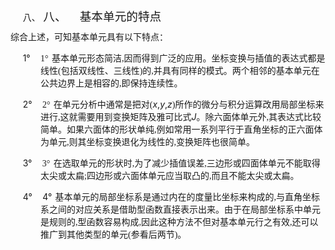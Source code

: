 <div class=Section1>
<p class=MsoNormal style='margin-left:36.0pt;text-indent:-21.25pt'><span
lang=EN-US>八、<span style='font:7.0pt "Times New Roman"'>&nbsp; </span></span><span
lang=ZH-CN style='font-size:14.0pt;font-family:宋体_GB2312'>八、</span><span
lang=EN-US style='font-size:7.0pt'>&nbsp;&nbsp;&nbsp;&nbsp;&nbsp;&nbsp;&nbsp; </span><span
lang=ZH-CN style='font-size:14.0pt;font-family:宋体_GB2312'>基本单元的特点</span></p>
<p class=MsoNormal style='line-height:12.0pt'><span lang=ZH-CN
style='font-family:宋体_GB2312'>综合上述，可知基本单元具有以下特点：</span></p>
<p class=MsoNormal style='margin-left:36.0pt;text-indent:-21.25pt'><span
lang=EN-US>1°<span style='font:7.0pt "Times New Roman"'>&nbsp;&nbsp;&nbsp;&nbsp;&nbsp;&nbsp;
</span></span><span lang=EN-US style='font-family:宋体_GB2312'>1</span><span
lang=ZH-CN style='font-family:宋体_GB2312'>°</span><span lang=EN-US
style='font-size:7.0pt'>&nbsp; </span><span lang=ZH-CN style='font-family:宋体_GB2312'>基本单元形态简洁</span><span
lang=EN-US style='font-family:宋体_GB2312'>,</span><span lang=ZH-CN
style='font-family:宋体_GB2312'>因而得到广泛的应用。坐标变换与插值的表达式都是线性</span><span lang=EN-US
style='font-family:宋体_GB2312'>(</span><span lang=ZH-CN style='font-family:宋体_GB2312'>包括双线性、三线性</span><span
lang=EN-US style='font-family:宋体_GB2312'>)</span><span lang=ZH-CN
style='font-family:宋体_GB2312'>的</span><span lang=EN-US style='font-family:宋体_GB2312'>,</span><span
lang=ZH-CN style='font-family:宋体_GB2312'>并具有同样的模式。两个相邻的基本单元在公共边界上是相容的</span><span
lang=EN-US style='font-family:宋体_GB2312'>,</span><span lang=ZH-CN
style='font-family:宋体_GB2312'>即保持连续性。</span></p>
<p class=MsoNormal style='margin-left:36.0pt;text-indent:-21.25pt'><span
lang=EN-US>2°<span style='font:7.0pt "Times New Roman"'>&nbsp;&nbsp;&nbsp;&nbsp;&nbsp;&nbsp;
</span></span><span lang=EN-US style='font-family:宋体_GB2312'>2</span><span
lang=ZH-CN style='font-family:宋体_GB2312'>°</span><span lang=EN-US
style='font-size:7.0pt'>&nbsp; </span><span lang=ZH-CN style='font-family:宋体_GB2312'>在单元分析中通常是把对</span><span
lang=EN-US style='font-family:宋体_GB2312'>(</span><i><span lang=EN-US>x</span></i><span
lang=EN-US>,<i>y</i>,<i>z</i></span><span lang=EN-US style='font-family:宋体_GB2312'>)</span><span
lang=ZH-CN style='font-family:宋体_GB2312'>所作的微分与积分运算改用局部坐标来进行</span><span
lang=EN-US style='font-family:宋体_GB2312'>,</span><span lang=ZH-CN
style='font-family:宋体_GB2312'>这就需要用到变换矩阵及雅可比式</span><i><span lang=EN-US>J</span></i><span
lang=ZH-CN style='font-family:宋体_GB2312'>。除六面体单元外</span><span lang=EN-US
style='font-family:宋体_GB2312'>,</span><span lang=ZH-CN style='font-family:宋体_GB2312'>其表达式比较简单。如果六面体的形状单纯</span><span
lang=EN-US style='font-family:宋体_GB2312'>,</span><span lang=ZH-CN
style='font-family:宋体_GB2312'>例如常用一系列平行于直角坐标的正六面体为单元</span><span lang=EN-US
style='font-family:宋体_GB2312'>,</span><span lang=ZH-CN style='font-family:宋体_GB2312'>则其坐标变换退化为线性的</span><span
lang=EN-US style='font-family:宋体_GB2312'>,</span><span lang=ZH-CN
style='font-family:宋体_GB2312'>变换矩阵也很简单。</span></p>
<p class=MsoNormal style='margin-left:36.0pt;text-indent:-21.25pt'><span
lang=EN-US>3°<span style='font:7.0pt "Times New Roman"'>&nbsp;&nbsp;&nbsp;&nbsp;&nbsp;&nbsp;
</span></span><span lang=EN-US style='font-family:宋体_GB2312'>3</span><span
lang=ZH-CN style='font-family:宋体_GB2312'>°</span><span lang=EN-US
style='font-size:7.0pt'>&nbsp; </span><span lang=ZH-CN style='font-family:宋体_GB2312'>在选取单元的形状时</span><span
lang=EN-US style='font-family:宋体_GB2312'>,</span><span lang=ZH-CN
style='font-family:宋体_GB2312'>为了减少插值误差</span><span lang=EN-US style='font-family:
宋体_GB2312'>,</span><span lang=ZH-CN style='font-family:宋体_GB2312'>三边形或四面体单元不能取得太尖或太扁</span><span
lang=EN-US style='font-family:宋体_GB2312'>;</span><span lang=ZH-CN
style='font-family:宋体_GB2312'>四边形或六面体单元应当取凸的</span><span lang=EN-US
style='font-family:宋体_GB2312'>,</span><span lang=ZH-CN style='font-family:宋体_GB2312'>而且不能太尖或太扁。</span></p>
<p class=MsoNormal style='margin-left:36.0pt;text-indent:-21.25pt'><span
lang=EN-US>4°<span style='font:7.0pt "Times New Roman"'>&nbsp;&nbsp;&nbsp;&nbsp;&nbsp;&nbsp;
</span></span><span lang=EN-US>4°</span><span lang=EN-US style='font-size:7.0pt'>&nbsp;
</span><span lang=ZH-CN style='font-family:宋体_GB2312'>基本单元的局部坐标系是通过内在的度量比坐标来构成的</span><span
lang=EN-US style='font-family:宋体_GB2312'>,</span><span lang=ZH-CN
style='font-family:宋体_GB2312'>与直角坐标系之间的对应关系是借助型函数直接表示出来。由于在局部坐标系中单元是规则的</span><span
lang=EN-US style='font-family:宋体_GB2312'>,</span><span lang=ZH-CN
style='font-family:宋体_GB2312'>型函数容易构成</span><span lang=EN-US style='font-family:
宋体_GB2312'>,</span><span lang=ZH-CN style='font-family:宋体_GB2312'>因此这种方法不但对基本单元行之有效</span><span
lang=EN-US style='font-family:宋体_GB2312'>,</span><span lang=ZH-CN
style='font-family:宋体_GB2312'>还可以推广到其他类型的单元</span><span lang=EN-US
style='font-family:宋体_GB2312'>(</span><span lang=ZH-CN style='font-family:宋体_GB2312'>参看后两节</span><span
lang=EN-US style='font-family:宋体_GB2312'>)</span><span lang=ZH-CN
style='font-family:宋体_GB2312'>。</span></p>
</div>